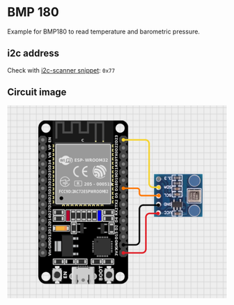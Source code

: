# BMP 180

Example for BMP180 to read temperature and barometric pressure.

## i2c address

Check with [i2c-scanner snippet](../i2c-scanner/): `0x77`

## Circuit image

![circuit image](./circuit_image.png)

